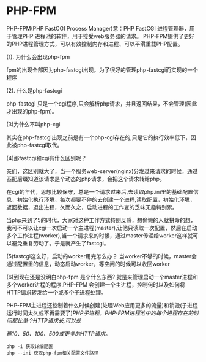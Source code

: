 # PHP-FPM

PHP-FPM(PHP FastCGI Process Manager)意：PHP FastCGI 进程管理器，用于管理PHP 进程池的软件，用于接受web服务器的请求。
PHP-FPM提供了更好的PHP进程管理方式，可以有效控制内存和进程、可以平滑重载PHP配置。

(1). 为什么会出现php-fpm

fpm的出现全部因为php-fastcgi出现。为了很好的管理php-fastcgi而实现的一个程序

(2). 什么是php-fastcgi

php-fastcgi 只是一个cgi程序,只会解析php请求，并且返回结果，不会管理(因此才出现的php-fpm)。

(3)为什么不叫php-cgi

其实在php-fastcgi出现之前是有一个php-cgi存在的,只是它的执行效率低下，因此被php-fastcgi取代。

(4)那fastcgi和cgi有什么区别呢？

亲们，这区别就大了，当一个服务web-server(nginx)分发过来请求的时候，通过匹配后缀知道该请求是个动态的php请求，会把这个请求转给php。

在cgi的年代，思想比较保守，总是一个请求过来后,去读取php.ini里的基础配置信息，初始化执行环境，每次都要不停的去创建一个进程,读取配置，初始化环境，返回数据，退出进程，久而久之，启动进程的工作变的乏味无趣特别累。

当php来到了5的时代，大家对这种工作方式特别反感，想偷懒的人就拼命的想，我可不可以让cgi一次启动一个主进程(master),让他只读取一次配置，然后在启动多个工作进程(worker),当一个请求来的时候，通过master传递给worker这样就可以避免重复劳动了。于是就产生了fastcgi。

(5)fastcgi这么好，启动的worker用完怎么办？
当worker不够的时候，master会通过配置里的信息，动态启动worker，等空闲的时候可以收回worker

(6)到现在还是没明白php-fpm 是个什么东西?
就是来管理启动一个master进程和多个worker进程的程序.PHP-FPM 会创建一个主进程，控制何时以及如何将HTTP请求转发给一个或多个子进程处理。

PHP-FPM主进程还控制着什么时候创建(处理Web应用更多的流量)和销毁(子进程运行时间太久或不再需要了)*PHP子进程。PHP-FPM进程池中的每个进程存在的时间都比单个HTTP请求长,可以处*

*理10、50、100、500或更多的HTTP请求。*



```
php -i 获取详细配置
php --ini 获取php-fpm相关配置文件路径
```

